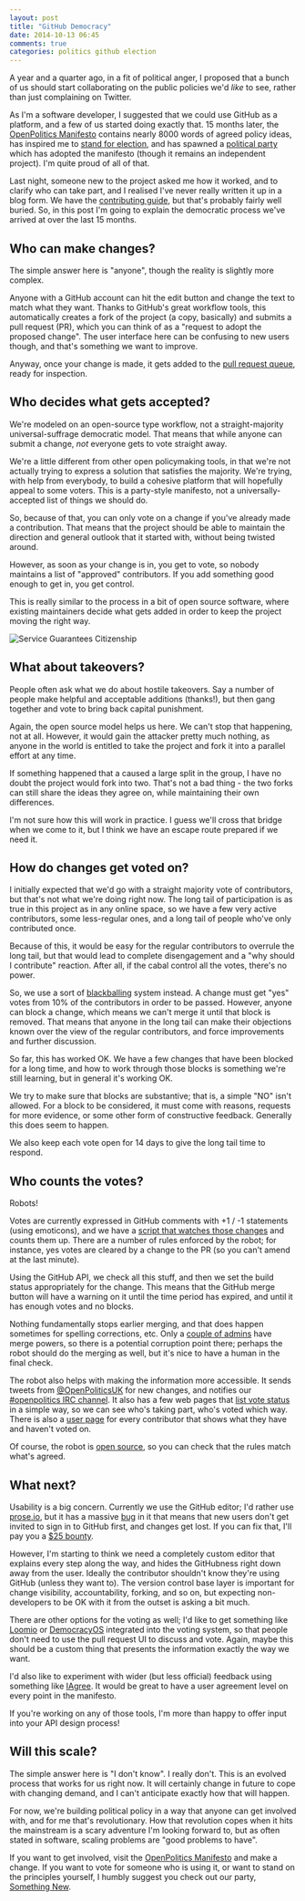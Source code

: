 ```yaml
---
layout: post
title: "GitHub Democracy"
date: 2014-10-13 06:45
comments: true
categories: politics github election
---
```

A year and a quarter ago, in a fit of political anger,
I proposed that a bunch of us should start collaborating
on the public policies we'd *like* to see, rather than just complaining on Twitter.

As I'm a software developer, I suggested that we could use GitHub as a platform,
and a few of us started doing exactly that. 15 months later, the [OpenPolitics Manifesto](http://openpolitics.org.uk)
contains nearly 8000 words of agreed policy ideas, has inspired me to [stand for
election](http://www.wscountytimes.co.uk/news/local/father-of-two-launches-bid-to-be-horsham-s-next-mp-1-6168976), and has spawned a [political party](http://somethingnew.org.uk) which has adopted the manifesto (though
it remains an independent project). I'm quite proud of all of that.

Last night, someone new to the project asked me how it worked, and to clarify who
can take part, and I realised I've never really written it up in a blog form. We have
the [contributing guide](http://openpolitics.org.uk/contributing.html), but that's probably fairly well buried. So, in this post I'm
going to explain the democratic process we've arrived at over the last 15 months.

## Who can make changes?

The simple answer here is "anyone", though the reality is slightly more complex.

Anyone with a GitHub account can hit the edit button and change the text to match what
they want. Thanks to GitHub's great workflow tools, this automatically creates a fork
of the project (a copy, basically) and submits a pull request (PR), which you can 
think of as a "request to adopt the proposed change". The user interface here can 
be confusing to new users though, and that's something we want to improve.

Anyway, once your change is made, it gets added to the [pull request queue](http://github.com/openpolitics/manifesto/pulls), ready
for inspection.

## Who decides what gets accepted?

We're modeled on an open-source type workflow, not a straight-majority universal-suffrage
democratic model. That means that while anyone can submit a change, *not* everyone gets
to vote straight away.

We're a little different from other open policymaking tools, in that we're not actually
trying to express a solution that satisfies the majority. We're trying, with help from
everybody, to build a cohesive platform that will hopefully appeal to some voters. This
is a party-style manifesto, not a universally-accepted list of things we should do.

So, because of that, you can only vote on a change if you've already made a contribution.
That means that the project should be able to maintain the direction and general outlook
that it started with, without being twisted around.

However, as soon as your change is in, you get to vote, so nobody maintains a list of
"approved" contributors. If you add something good enough to get in, you get control.

This is really similar to the process in a bit of open source software, where existing maintainers decide what gets added in order to keep the project moving the right way.

![Service Guarantees Citizenship](http://memecrunch.com/meme/L5EI/service-guarantees-citizenship/image.png)

## What about takeovers?

People often ask what we do about hostile takeovers. Say a number of people make helpful
and acceptable additions (thanks!), but then gang together and vote to bring back
capital punishment.

Again, the open source model helps us here. We can't stop that happening, not at all.
However, it would gain the attacker pretty much nothing, as anyone in the world is
entitled to take the project and fork it into a parallel effort at any time.

If something happened that a caused a large split in the group, I have no doubt the project
would fork into two. That's not a bad thing - the two forks can still share the ideas they
agree on, while maintaining their own differences.

I'm not sure how this will work in practice. I guess we'll cross that bridge when we come to it, but I think we have an escape route prepared if we need it.

## How do changes get voted on?

I initially expected that we'd go with a straight majority vote of contributors, but that's
not what we're doing right now. The long tail of participation is as true in this project
as in any online space, so we have a few very active contributors, some less-regular ones, 
and a long tail of people who've only contributed once.

Because of this, it would be easy for the regular contributors to overrule the long 
tail, but that would lead to complete disengagement and a "why should I contribute"
reaction. After all, if the cabal control all the votes, there's no power.

So, we use a sort of [blackballing](https://en.wikipedia.org/wiki/Blackballing) system instead. A change must get "yes" votes from 10%
of the contributors in order to be passed. However, anyone can block a change,
which means we can't merge it until that block is removed. That means that anyone in the
long tail can make their objections known over the view of the regular contributors, and 
force improvements and further discussion.

So far, this has worked OK. We have a few changes that have been blocked for a long time,
and how to work through those blocks is something we're still learning, but in general it's
working OK.

We try to make sure that blocks are substantive; that is, a simple "NO" isn't allowed. 
For a block to be considered, it must come with reasons, requests for more evidence, or some
other form of constructive feedback. Generally this does seem to happen.

We also keep each vote open for 14 days to give the long tail time to respond.

## Who counts the votes?

Robots! 

Votes are currently expressed in GitHub comments with +1 / -1 statements (using emoticons), and we have a [script that watches those changes](http://votebot.openpolitics.org.uk) and counts them up. There are a number of rules enforced by the robot; for instance, yes votes are cleared by a change to the PR (so you can't amend at the last minute).

Using the GitHub API, we check all this stuff, and then we set the build status appropriately for the change. This means that the GitHub merge button will have a warning on it until the time period has expired, and until it has enough votes and no blocks.

Nothing fundamentally stops earlier merging, and that does happen sometimes for spelling corrections, etc. Only a [couple of admins](https://github.com/orgs/openpolitics/teams/owners) have merge powers, so there is a potential corruption point there; perhaps the robot should do the merging as well, but it's nice to have a human in the final check.

The robot also helps with making the information more accessible. It sends tweets from
[@OpenPoliticsUK](http://twitter.com/openpoliticsuk) for new changes, and notifies our  [#openpolitics IRC channel](irc://irc.freenode.net#openpolitics). It also
has a few web pages that [list vote status](http://votebot.openpolitics.org.uk/227) in a simple way, so we can see who's taking
part, who's voted which way. There is also a [user page](http://votebot.openpolitics.org.uk/users/Floppy) for every contributor that shows
what they have and haven't voted on.

Of course, the robot is [open source](http://github.com/openpolitics/votebot), so you can check that the rules match what's agreed.

## What next?

Usability is a big concern. Currently we use the GitHub editor; I'd rather use [prose.io](http://prose.io),
but it has a massive [bug](https://github.com/prose/prose/issues/643) in it that means that new users don't get invited to sign in to
GitHub first, and changes get lost. If you can fix that, I'll pay you a [$25 bounty](https://www.bountysource.com/issues/1839687-unauthenticated-users-can-t-submit-pull-requests).

However, I'm starting to think we need a completely custom editor that explains every step 
along the way, and hides the GitHubness right down away from the user. Ideally the 
contributor shouldn't know they're using GitHub (unless they want to). The version control 
base layer is important for change visibility, accountability, forking, and so on, but
expecting non-developers to be OK with it from the outset is asking a bit much.

There are other options for the voting as well; I'd like to get something like [Loomio](http://loomio.org/) or 
[DemocracyOS](http://democracyos.org/) integrated into the voting system, so that people don't need to use the pull
request UI to discuss and vote. Again, maybe this should be a custom thing that presents 
the information exactly the way we want.

I'd also like to experiment with wider (but less official) feedback using something like [IAgree](http://iagr.ee). It would be great to have a user agreement level on every point in the manifesto.

If you're working on any of those tools, I'm more than happy to offer input into your API design process!

## Will this scale?

The simple answer here is "I don't know". I really don't. This is an evolved process 
that works for us right now. It will certainly change in future to cope with changing
demand, and I can't anticipate exactly how that will happen.

For now, we're building political policy in a way that anyone can get involved with, and
for me that's revolutionary. How that revolution copes when it hits the mainstream is
a scary adventure I'm looking forward to, but as often stated in software, scaling problems
are "good problems to have".

If you want to get involved, visit the [OpenPolitics Manifesto](http://openpolitics.org.uk) and make a change. If you
want to vote for someone who is using it, or want to stand on the principles yourself,
I humbly suggest you check out our party, [Something New](http://somethingnew.org.uk).